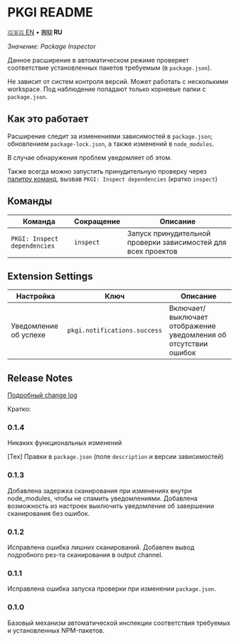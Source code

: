 # PKGI README

[🇬🇧🇬 EN](./README.md) • **🇷🇺 RU**

*Значение: Package Inspector*

Данное расширение в автоматическом режиме проверяет соответствие установленных пакетов требуемым (в `package.json`).

Не зависит от систем контроля версий. Может работать с несколькими workspace. Под наблюдение попадают только корневые папки с `package.json`.

## Как это работает

Расширение следит за изменениями зависимостей в `package.json`; обновлением `package-lock.json`, а также изменений в `node_modules`.

В случае обнаружения проблем уведомляет об этом.

Также всегда можно запустить принудительную проверку через [палитру команд](#Команды), вызвав `PKGI: Inspect dependencies` (кратко `inspect`)

## Команды

| Команда | Сокращение | Описание |
|---------|------------|----------|
| `PKGI: Inspect dependencies` | `inspect` | Запуск принудительной проверки зависимостей для всех проектов |

## Extension Settings

| Настройка | Ключ | Описание |
|--------|-----|-------------|
| Уведомление об успехе | `pkgi.notifications.success` | Включает/выключает отображение уведомления об отсутствии ошибок |

## Release Notes

[Подробный change log](./CHANGELOG.RU.md)

Кратко:

### 0.1.4

Никаких функциональных изменений

[Тех] Правки в `package.json` (поле `description` и версии зависимостей)

### 0.1.3

Добавлена задержка сканирования при изменениях внутри node_modules, чтобы не спамить уведомлениями.
Добавлена возможность из настроек выключить уведомление об завершении сканирования без ошибок.

### 0.1.2

Исправлена ошибка лишних сканирований.
Добавлен вывод подробного рез-та сканирования в output channel.

### 0.1.1

Исправлена ошибка запуска проверки при изменении `package.json`.

### 0.1.0

Базовый механизм автоматической инспекции соответствия требуемых и установленных NPM-пакетов.